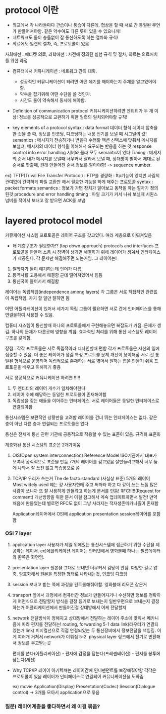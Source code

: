 # protocol 이란

- 외교에서 각 나라들마다 관습이나 풍습이 다른데, 협상을 할 때 서로 간 통일된 무언가 만들어져야함. 같은 악수여도 다른 뜻이 있을 수 있으니까!
- 네트워크도 둘이 충돌없이 잘 통신하도록 하는 절차와 규칙!
- 의료에도 일련의 절차, 즉, 프로토콜이 있음

사회에선 : 에티켓
의료, 과학에선 : 사전에 정의된 실험 규칙 및 절차, 의료는 의료처치를 위한 과정

- 컴퓨터에서 커뮤니케이션 : 네트워크 간의 대화.

  - 성공적인 커뮤니케이션이 되려면 어떤 얘기를 해야하는지 주제를 알고있어야함.
  - 약속을 잡기위해 어떤 수단을 쓸 것인가.
  - 시간도 둘이 약속해서 동시에 해야함.

- Definition of communication protocol
  커뮤니케이션하려면 엔티티가 두 개 이상!
  정보를 성공적으로 교환하기 위한 일련의 일치되어야할 규칙!

- key elements of a protocol
  syntax : data format
  데이터 형식
  데이터 압축을 한 것을 풀 때, 정보를 인코딩, 디코딩하는 내용
  전기를 보낼 때 시그널의 값!
  semantics : 메시지가 전송하거나 받을때 수행할 액션
  신텍스에 맞춰서 메시지를 보낼떄, 메시지의 데이터 형식을 이해해서 요구되는 반응을 하는 것
  response
  control info
  error handling
  서버와 클라 모두 semantic이 있다
  Timing : 메세지의 순서
  내가 메시지를 보낼때 너무커서 잘라서 보낼 때, 상대방이 받아서 제대로 된 순서로 맞출때, 원래 만들어진 순서 정보를 알아야함! -> sequence number.

ex) TFTP(Trival File Transfer Protocol) : FTP를 경량화
: ftp기능이 있지만 사람의 관여없이 간략하게 파일 교환만 해서 필요한 기능을 하게 해주는 프로토콜
syntax : packet formats
semantics : 정보가 가면 장치가 알아보고 동작을 하는 절차가 정의된것 procedure and error handling
timing : 파일 크기가 커서 나눠 보낼때 시퀀스 넘버를 적어서 보내고 잘 받으면 ACK를 보냄

# layered protocol model

커뮤케이션 시스템 프로토콜은 레이어 구조를 갖고있다. 여러 계층으로 이뤄져있음

- 왜 계층구조가 필요한가!? (top down approach)
  protocols and interfaces
  프로토콜을 만들어 소통 시 장벽이 생기면 해결하기 위해 레이어가 생겨서 인터페이스가 제공된다.
  각 문제만 해결해주면 되는거임. 그 레이어는!

1. 철학자가 둘이 얘기하는데 언어가 다름
2. 통역사를 고용해서 해결함 근데 떨어져있어서 힘듬
3. 통신국이 들어서서 해결함

레이어는 독립적임(independence among layers)
각 그룹은 서로 직접적인 관련없이 독립적임.
자기 할 일만 잘하면 됨

어떤 어플리케이션이 있어서 세가지 독립 그룹이 필요하면 서로 간에 인터페이스를 통해 연결을하여 사용할 수 있음.

컴퓨터 시스템이 통신할때 하나의 프로토콜에서 구현해놓으면 복잡도가 커짐. 문제가 생김. 하나의 문제가 다른곳에 영향을 끼침.
효과적인 처리를 위해 통신 시스템도 레이어 구조를 갖게함

장점 :
각각 프로토콜은 서로 독립적이라 디자인할때 편함
각가 프로토콜은 자신의 일에 집중할 수 있음. 더 좋은 레이어가 생김
특정 프로토콜 문제 개선이 용이해짐
서로 간 통일된 형식으로 운영되어 독립적으로 존재하는 서로 엮어서 원하는 앱을 만들기 쉬움
프로토콜을 배우고 이해하기 좋음

서로 성공적으로 커뮤니케이션 하려면 !!!!!

1. 두 엔티티의 레이어 개수가 일치해야한다
2. 레이어 수에 해당하는 동일한 프로토콜이 존재해야함
3. 독립성을 갖는 애들을 이어주는 인터페이스. 서로 레이어들은 동일한 인터페이스로 연결되야함

통신시스템은 보편적인 상황만을 고려함
레이어를 건너 뛰는 인터페이스는 없다.
같은 층이 아닌 다른 층과 연결되는 프로토콜은 없다

통신은 전세계 통신 관련 기관에 공통적으로 적용할 수 있는 표준이 있음. 규격화 표준화

계층화된 통신 시스템의 표준은 2개가이쑴

1. OIS(Open system interconnection) Reference Model
   ISO기관에서 대표가 모여서 공식적으로 표준을 만듬
   7개의 레이어를 갖고있음
   잘만들려고해서 너무 늦게 나와서 잘 쓰진 않고 학습용으로 씀

2. TCP/IP 우리가 쓰는거
   The de facto standard (사실상 표준)
   5개의 레이어
   Most widely used
   얘는 걍 사용자한테 주고 써봐라 하고 다 같이 쓰는 느낌
   많은 사람이 쓰니까 또 잘 사용하게 만들려고 하는게 문서를 만듬! RFC!!!!!(Request for comment) 개선방향을 위한 문서
   이걸 참고해서 계속 업데이트하면서 발전!
   만약 처음에 만들었는데 별로면 RFC도 없이 그냥 사라지는 적자생존메카니즘이 존재함

   Application레이어에서 OSI에 application presentation session레이어를 포함함

### OSI 7 layer

1. application layer
   사용자가 제일 위에있는 통신시스템에 접근하기 위한 수단을 제공하는 레이서.
   ex)에플리케이션 레이어는 인터넷에서 영화볼때 하나는 필름데이터와 한쪽은 화면임.
2. presentation layer
   원본을 그대로 보내면 너무커서 감당이 안됨. 다양한 걸로 압축, 암호화해서 원본을 특정한 형태로 나타내는것, 인코딩 디코딩
3. session
   보내고 받는 쪽에 과정을 컨트롤해줘야함. 영화볼때 리모콘 같은거
4. transport
   앞에서 과정에서 컴퓨터간 정보가 만들어지거나 수신하면 정보를 정확하게 어떤식으로 전달할지 방식을 결정
   등기로 보내는지 일반우편으로 보내는지 결정하는거
   어플리케이션에서 만들어진걸 상대방에서 어케 전달할지
5. network
   전달방식이 정해지고 상대방에서 전달하는 레이어
   주소에 맞춰서 메카니즘에 따라 편지를 전달하는!
   routing, forwarding
   5-1 data link(라우터가 연결되있는거 link)
   피지컬선으로 직접 연결되있는 두 통신장비에서 정보전달을 책임짐. 이게 여러개 거쳐서 network가 이뤄짐
   5-2. physical layer
   링크에서 전기로 변환해서 정보를 주고받는곳

   편지를 쓴다(어플리케이션) - 편지에 감정을 담는다(프레젠테이션) - 편지를 봉투에 담는다(세션)

- Why TCP/IP
  레이어 아키텍쳐는 레이어간에 인디펜던트를 보장해줘야함
  각각은 프로토콜이 있음
  레이어가 인터페이스로 연결되어 커뮤니케이션을 도와줌

  ex) movie
  Application(Display)
  Presentation(Codec)
  Session(Dialogue control)
  -> 3개를 모아서 application으로 묶음

### 질문) 레이어계층을 좋다하면서 왜 이걸 묶음?
